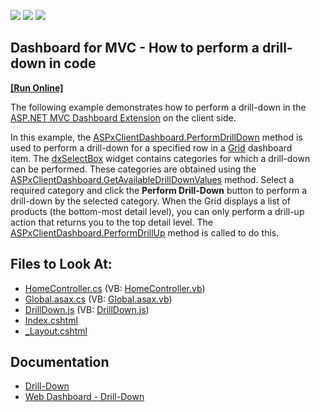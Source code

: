 <!-- default badges list -->
![](https://img.shields.io/endpoint?url=https://codecentral.devexpress.com/api/v1/VersionRange/128579144/21.2.1%2B)
[![](https://img.shields.io/badge/Open_in_DevExpress_Support_Center-FF7200?style=flat-square&logo=DevExpress&logoColor=white)](https://supportcenter.devexpress.com/ticket/details/T496083)
[![](https://img.shields.io/badge/📖_How_to_use_DevExpress_Examples-e9f6fc?style=flat-square)](https://docs.devexpress.com/GeneralInformation/403183)
<!-- default badges end -->

## Dashboard for MVC - How to perform a drill-down in code
<!-- run online -->
**[[Run Online]](https://codecentral.devexpress.com/t496083/)**
<!-- run online end -->

The following example demonstrates how to perform a drill-down in the [ASP.NET MVC Dashboard Extension](https://docs.devexpress.com/Dashboard/16977/web-dashboard/aspnet-mvc-dashboard-extension) on the client side.

In this example, the [ASPxClientDashboard.PerformDrillDown](https://docs.devexpress.com/Dashboard/js-ASPxClientDashboard#js_aspxclientdashboard_performdrilldown_itemname_value_) method is used to perform a drill-down for a specified row in a [Grid](https://docs.devexpress.com/Dashboard/117161/web-dashboard/create-dashboards-on-the-web/dashboard-item-settings/grid) dashboard item. The [dxSelectBox](https://js.devexpress.com/Documentation/ApiReference/UI_Widgets/dxSelectBox/) widget contains categories for which a drill-down can be performed. These categories are obtained using the [ASPxClientDashboard.GetAvailableDrillDownValues](https://docs.devexpress.com/Dashboard/js-ASPxClientDashboard#js_aspxclientdashboard_getavailabledrilldownvalues_itemname_) method. Select a required category and click the **Perform Drill-Down** button to perform a drill-down by the selected category.
When the Grid displays a list of products (the bottom-most detail level), you can only perform a drill-up action that returns you to the top detail level. The [ASPxClientDashboard.PerformDrillUp](https://docs.devexpress.com/Dashboard/js-ASPxClientDashboard#js_aspxclientdashboard_performdrillup_itemname_) method is called to do this.


<!-- default file list -->
## Files to Look At:

* [HomeController.cs](./CS/MVCxDashboard_PerformDrillDown/Controllers/HomeController.cs) (VB: [HomeController.vb](./VB/MVCxDashboard_PerformDrillDown/Controllers/HomeController.vb))
* [Global.asax.cs](./CS/MVCxDashboard_PerformDrillDown/Global.asax.cs) (VB: [Global.asax.vb](./VB/MVCxDashboard_PerformDrillDown/Global.asax.vb))
* [DrillDown.js](./CS/MVCxDashboard_PerformDrillDown/Scripts/DrillDown.js) (VB: [DrillDown.js](./VB/MVCxDashboard_PerformDrillDown/Scripts/DrillDown.js))
* [Index.cshtml](./CS/MVCxDashboard_PerformDrillDown/Views/Home/Index.cshtml)
* [\_Layout.cshtml](./CS/MVCxDashboard_PerformDrillDown/Views/Shared/_Layout.cshtml)
<!-- default file list end -->

## Documentation

* [Drill-Down](https://docs.devexpress.com/Dashboard/116913/common-features/interactivity/drill-down?p=netframework)
* [Web Dashboard - Drill-Down](https://docs.devexpress.com/Dashboard/117061/web-dashboard/create-dashboards-on-the-web/interactivity/drill-down)
